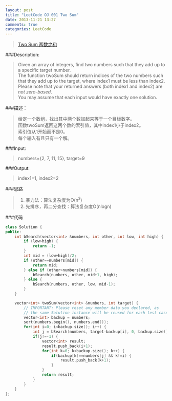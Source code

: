 ```yaml
---
layout: post
title: "LeetCode OJ 001 Two Sum"
date: 2013-11-21 13:27
comments: true
categories: LeetCode
---
```


>[Two Sum 两数之和](http://oj.leetcode.com/problems/two-sum/)

###Description:
>Given an array of integers, find two numbers such that they add up to a specific target number.  
>The function twoSum should return indices of the two numbers such that they add up to the target, where index1 must be less than index2.  
>Please note that your returned answers (both index1 and index2) are *not zero-based*.  
>You may assume that each input would have exactly one solution.
<!--more-->
###描述：
>给定一个数组，找出其中两个数加起来等于一个目标数字。  
>函数twoSum返回这两个数的索引值，其中index1小于index2。  
>索引值从1开始而不是0。  
>每个输入有且只有一个解。  

###Input:
>numbers={2, 7, 11, 15}, target=9

###Output:
>index1=1, index2=2

###思路
>1. 暴力法：算法复杂度为O(n<sup>2</sup>)
>2. 先排序，再二分查找：算法复杂度O(nlogn)

###代码
```cpp
class Solution {
public:
    int bSearch(vector<int> &numbers, int other, int low, int high) {
        if (low>high) {
            return -1;
        }
        int mid = (low+high)/2;
        if (other==numbers[mid]) {
            return mid;
        } else if (other>numbers[mid]) {
            bSearch(numbers, other, mid+1, high);
        } else {
            bSearch(numbers, other, low, mid-1);
        }
    }

    vector<int> twoSum(vector<int> &numbers, int target) {
        // IMPORTANT: Please reset any member data you declared, as
        // the same Solution instance will be reused for each test case.
        vector<int> backup = numbers;
        sort(numbers.begin(), numbers.end());
        for(int i=0; i<backup.size(); i++) {
            int j = bSearch(numbers, target-backup[i], 0, backup.size()-1);
            if(j!=-1) {
                vector<int> result;
                result.push_back(i+1);
                for(int k=0; k<backup.size(); k++) {
                    if(backup[k]==numbers[j] && k!=i) {
                        result.push_back(k+1);
                    }
                }
                return result;
            }
        }
    }
};
```